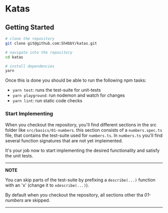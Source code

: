 Katas
=====

## Getting Started

```bash
# clone the repository
git clone git@github.com:Sh4bbY/katas.git

# navigate into the repository
cd katas

# install dependencies
yarn
```

Once this is done you should be able to run the following npm tasks:
- `yarn test`: runs the test-suite for unit-tests
- `yarn playground`: run nodemon and watch for changes
- `yarn lint`: run static code checks


### Start Implementing

When you checkout the repository, you'll find different sections in the src folder like `src/basics/01-numbers`.
this section consists of a `numbers.spec.ts` file, that contains the test-suite used for `numbers.ts`.
In `numbers.ts` you'll find several function signatures that are not yet implemented.

It's your job now to start implementing the desired functionality and satisfy the unit tests.

---
**NOTE**

You can skip parts of the test-suite by prefixing a `describe(...)` function with an 'x' (change it to `xdescribe(...)`).

By default when you checkout the repository, all sections other tha *01-numbers* are skipped.

---
